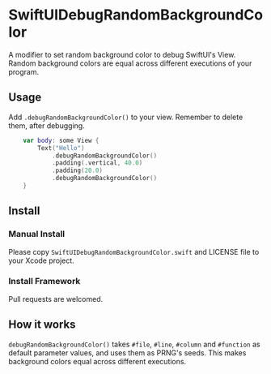# SwiftUIDebugRandomBackgroundColor

A modifier to set random background color to debug SwiftUI's View. Random background colors are equal across different executions of your program.

## Usage

Add `.debugRandomBackgroundColor()` to your view.
Remember to delete them, after debugging.

```swift
    var body: some View {
        Text("Hello")
            .debugRandomBackgroundColor()
            .padding(.vertical, 40.0)
            .padding(20.0)
            .debugRandomBackgroundColor()
    }
```

## Install

### Manual Install

Please copy `SwiftUIDebugRandomBackgroundColor.swift` and LICENSE file to your Xcode project.

### Install Framework

Pull requests are welcomed.

## How it works

`debugRandomBackgroundColor()` takes `#file`, `#line`, `#column` and `#function` as default parameter values,
and uses them as PRNG's seeds. This makes background colors equal across different executions.
